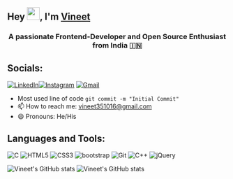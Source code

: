 ## Hey <img src="https://github.com/TheDudeThatCode/TheDudeThatCode/blob/master/Assets/Hi.gif" width="29">, I'm [Vineet](https://github.com/Vineet-0) 
<h3 align="center">A passionate Frontend-Developer and Open Source Enthusiast from India 🇮🇳</h3>

## Socials:

[![LinkedIn](https://img.shields.io/badge/linkedin-%230077B5.svg?style=for-the-badge&logo=linkedin&logoColor=white)](https://linkedin.com/in/vineet-351016)[![Instagram](https://img.shields.io/badge/Instagram-%23E4405F.svg?style=for-the-badge&logo=Instagram&logoColor=white)](https://instagram.com/_v.i.n.e.e.t) [![Gmail](https://img.shields.io/badge/Gmail-D14836?style=for-the-badge&logo=gmail&logoColor=white)](vineet.ug20@nsut.ac.in)

- Most used line of code  `git commit -m "Initial Commit"`
- 📫 How to reach me: vineet351016@gmail.com
- 😄 Pronouns: He/His

## Languages and Tools:

![C](https://img.shields.io/badge/c-%2300599C.svg?style=for-the-badge&logo=c&logoColor=white)
![HTML5](https://img.shields.io/badge/html-%23E34F26.svg?style=for-the-badge&logo=html5&logoColor=white)
![CSS3](https://img.shields.io/badge/css-%231572B6.svg?style=for-the-badge&logo=css3&logoColor=white)
![bootstrap](https://img.shields.io/badge/Bootstrap-563D7C?style=for-the-badge&logo=bootstrap&logoColor=white)
![Git](https://img.shields.io/badge/git-%23F05033.svg?style=for-the-badge&logo=git&logoColor=white)
![C++](https://img.shields.io/badge/C%2B%2B-00599C?style=for-the-badge&logo=c%2B%2B&logoColor=white)
![jQuery](https://img.shields.io/badge/jquery-%230769AD.svg?style=for-the-badge&logo=jquery&logoColor=white)
  <!-- ![visitors](https://visitor-badge.glitch.me/badge?page_id=AnshuPathak-88825.AnshuPathak-88825&left_color=grey&right_color=blue) -->
  
  ![Vineet's GitHub stats](https://github-readme-stats.vercel.app/api?username=vineet-0&show_icons=true&theme=tokyonight)
  ![Vineet's GitHub stats](https://github-readme-stats.vercel.app/api/top-langs?username=vineet-0&show_icons=true&locale=en&layout=compact&theme=onedark)
